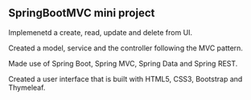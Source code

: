 <h2>SpringBootMVC mini project</h2>

Implemenetd a create, read, update and delete from UI.

Created a model, service and the controller following the MVC pattern.

Made use of Spring Boot, Spring MVC, Spring Data and Spring REST.

Created a user interface that is built with HTML5, CSS3, Bootstrap and Thymeleaf.
